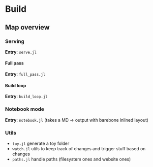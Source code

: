 # Build

## Map overview

### Serving

**Entry**: `serve.jl`

#### Full pass

**Entry**: `full_pass.jl`

#### Build loop

**Entry**: `build_loop.jl`


### Notebook mode

**Entry**: `notebook.jl` (takes a MD -> output with barebone inlined layout)

### Utils

* `toy.jl` generate a toy folder
* `watch.jl` utils to keep track of changes and trigger stuff based on changes
* `paths.jl` handle paths (filesystem ones and website ones)
